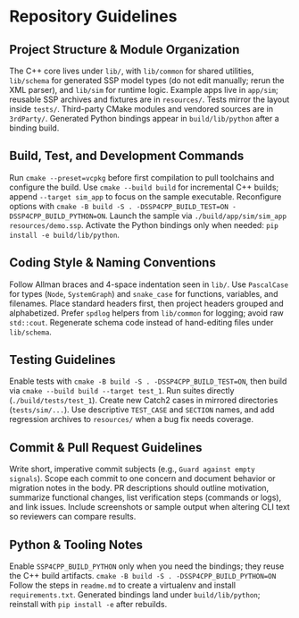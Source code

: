 # Repository Guidelines

## Project Structure & Module Organization
The C++ core lives under `lib/`, with `lib/common` for shared utilities, `lib/schema` for generated SSP model types (do not edit manually; rerun the XML parser), and `lib/sim` for runtime logic. Example apps live in `app/sim`; reusable SSP archives and fixtures are in `resources/`. Tests mirror the layout inside `tests/`. Third-party CMake modules and vendored sources are in `3rdParty/`. Generated Python bindings appear in `build/lib/python` after a binding build.

## Build, Test, and Development Commands
Run `cmake --preset=vcpkg` before first compilation to pull toolchains and configure the build. Use `cmake --build build` for incremental C++ builds; append `--target sim_app` to focus on the sample executable. Reconfigure options with `cmake -B build -S . -DSSP4CPP_BUILD_TEST=ON -DSSP4CPP_BUILD_PYTHON=ON`. Launch the sample via `./build/app/sim/sim_app resources/demo.ssp`. Activate the Python bindings only when needed: `pip install -e build/lib/python`.

## Coding Style & Naming Conventions
Follow Allman braces and 4-space indentation seen in `lib/`. Use `PascalCase` for types (`Node`, `SystemGraph`) and `snake_case` for functions, variables, and filenames. Place standard headers first, then project headers grouped and alphabetized. Prefer `spdlog` helpers from `lib/common` for logging; avoid raw `std::cout`. Regenerate schema code instead of hand-editing files under `lib/schema`.

## Testing Guidelines
Enable tests with `cmake -B build -S . -DSSP4CPP_BUILD_TEST=ON`, then build via `cmake --build build --target test_1`. Run suites directly (`./build/tests/test_1`). Create new Catch2 cases in mirrored directories (`tests/sim/...`). Use descriptive `TEST_CASE` and `SECTION` names, and add regression archives to `resources/` when a bug fix needs coverage.

## Commit & Pull Request Guidelines
Write short, imperative commit subjects (e.g., `Guard against empty signals`). Scope each commit to one concern and document behavior or migration notes in the body. PR descriptions should outline motivation, summarize functional changes, list verification steps (commands or logs), and link issues. Include screenshots or sample output when altering CLI text so reviewers can compare results.

## Python & Tooling Notes
Enable `SSP4CPP_BUILD_PYTHON` only when you need the bindings; they reuse the C++ build artifacts.
`cmake -B build -S . -DSSP4CPP_BUILD_PYTHON=ON`
 Follow the steps in `readme.md` to create a virtualenv and install `requirements.txt`. Generated bindings land under `build/lib/python`; reinstall with `pip install -e` after rebuilds.
